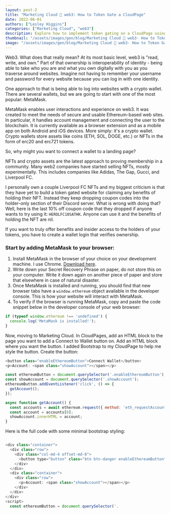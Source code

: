 ```yaml
---
layout: post-2
title: "Marketing Cloud 🤝 web3: How to Token Gate a CloudPage"
date: 2022-06-01
authors: ["Lesley Higgins"]
categories: ["Marketing Cloud", "web3"]
description: Explore how to implement token gating on a CloudPage using MetaMask, a popular crypto wallet, to provide a seamless user authentication experience leveraging blockchain technology.
thumbnail: "/assets/images/gen/blog/Marketing Cloud 🤝 web3- How to Token Gate a CloudPage Thumbnail.png"
image: "/assets/images/gen/blog/Marketing Cloud 🤝 web3- How to Token Gate a CloudPage Thumbnail.png"
---
```


Web3. What does that really mean? At its most basic level, web3 is "read, write, and own." Part of that ownership is interoperability of identity - being able to take who you are and what you own digitally with you as you traverse around websites. Imagine not having to remember your username and password for every website because you can log in with one identity.

One approach to that is being able to log into websites with a crypto wallet. There are several wallets, but we are going to start with one of the most popular: MetaMask.

MetaMask enables user interactions and experience on web3. It was created to meet the needs of secure and usable Ethereum-based web sites. In particular, it handles account management and connecting the user to the blockchain. It is currently available as a browser extension and as a mobile app on both Android and iOS devices. More simply: it's a crypto wallet. Crypto wallets store assets like coins (ETH, SOL, DOGE, etc.) or NFTs in the form of erc20 and erc721 tokens.

So, why might you want to connect a wallet to a landing page?

NFTs and crypto assets are the latest approach to proving membership in a community. Many web2 companies have started selling NFTs, mostly experimentally. This includes companies like Adidas, The Gap, Gucci, and Liverpool FC.

I personally own a couple Liverpool FC NFTs and my biggest criticism is that they have yet to build a token gated website for claiming any benefits of holding their NFT. Instead they keep dropping coupon codes into the holder-only section of their Discord server. What is wrong with doing that? Well, here is the last 10% off coupon code that they dropped if anyone wants to try using it: `HEROLFC10SATHK`. Anyone can use it and the benefits of holding the NFT are nil.

If you want to truly offer benefits and insider access to the holders of your tokens, you have to create a wallet login that verifies ownership.

### Start by adding MetaMask to your browser:

1. Install MetaMask in the browser of your choice on your development machine. I use Chrome. [Download here](https://metamask.io/download.html).
2. Write down your Secret Recovery Phrase on paper, do not store this on your computer. Write it down again on another piece of paper and store that elsewhere in case of natural disaster.
3. Once MetaMask is installed and running, you should find that new browser tabs have a `window.ethereum` object available in the developer console. This is how your website will interact with MetaMask.
4. To verify if the browser is running MetaMask, copy and paste the code snippet below in the developer console of your web browser:

```javascript
if (typeof window.ethereum !== 'undefined') {
  console.log('MetaMask is installed!');
}
```
Now, moving to Marketing Cloud. In CloudPages, add an HTML block to the page you want to add a Connect to Wallet button on.
Add an HTML block where you want the button.
I added Bootstrap to my CloudPage to help me style the button.
Create the button:

```javascript
<button class="enableEthereumButton">Connect Wallet</button>
<p>Account: <span class="showAccount"></span></p>
```

```javascript
const ethereumButton = document.querySelector('.enableEthereumButton');
const showAccount = document.querySelector('.showAccount');
ethereumButton.addEventListener('click', () => {
  getAccount();
});

async function getAccount() {
  const accounts = await ethereum.request({ method: 'eth_requestAccounts' });
  const account = accounts[0];
  showAccount.innerHTML = account;
}
```
Here is the full code with some minimal bootstrap styling:
 
```javascript

<div class="container">
  <div class="row">
    <div class="col-md-4 offset-md-8">
      <button type="button" class="btn btn-danger enableEthereumButton">Connect Wallet</button>
    </div>
  </div>
  <div class="container">
    <div class="row">
      <p>Account: <span class="showAccount"></span></p>
    </div>
  </div>
</div>
<script>
  const ethereumButton = document.querySelector('.
```